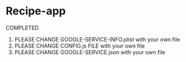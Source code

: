 # Recipe-app
COMPLETED


1) PLEASE CHANGE GOOGLE-SERVICE-INFO.plist with your own file
2) PLEASE CHANGE CONFIG.js FILE with your own file
3) PLEASE CHANGE GOOGLE-SERVICE.json with your own file

